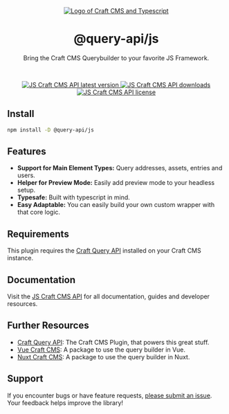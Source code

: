 <div align="center">
	<a href="https://www.npmjs.com/package/@query-api/js"  align="center">
		<img src="https://online-images-sr.netlify.app/assets/ts-craft.png"  alt="Logo of Craft CMS and Typescript">
	</a>
	<h1 align="center">@query-api/js</h1>
  <p align="center">
    Bring the Craft CMS Querybuilder to your favorite JS Framework.
  </p>
  <br />
</div>

<p align="center">
  <a href="https://www.npmjs.com/package/@query-api/js">
    <img src="https://img.shields.io/npm/v/%40query-api%2Fjs?color=blue" alt="JS Craft CMS API latest version" />
  </a>
  <a href="https://www.npmjs.com/package/@query-api/js" rel="nofollow">
    <img src="https://img.shields.io/npm/d18m/%40query-api%2Fjs?color=blue" alt="JS Craft CMS API downloads">
  </a>
  <a href="https://www.npmjs.com/package/@query-api/js" rel="nofollow">
    <img src="https://img.shields.io/npm/l/%40query-api%2Fjs?color=blue" alt="JS Craft CMS API license">
  </a>
</p>

## Install

```bash
npm install -D @query-api/js
```

## Features

- **Support for Main Element Types:** Query addresses, assets, entries and users.
- **Helper for Preview Mode:** Easily add preview mode to your headless setup.
- **Typesafe:** Built with typescript in mind.
- **Easy Adaptable:** You can easily build your own custom wrapper with that core logic.

## Requirements

This plugin requires the [Craft Query API](https://github.com/samuelreichor/craft-query-api)
installed on your Craft CMS instance.

## Documentation

Visit the [JS Craft CMS API](https://samuelreichor.at/libraries/js-craftcms-api) for all
documentation, guides and developer resources.

## Further Resources

- [Craft Query API](https://samuelreichor.at/libraries/craft-query-api): The Craft CMS Plugin, that
  powers this great stuff.
- [Vue Craft CMS](https://samuelreichor.at/libraries/vue-craftcms): A package to use the query
  builder in Vue.
- [Nuxt Craft CMS](https://samuelreichor.at/libraries/nuxt-craftcms): A package to use the query
  builder in Nuxt.

## Support

If you encounter bugs or have feature requests, [please submit an issue](/../../issues/new). Your
feedback helps improve the library!

